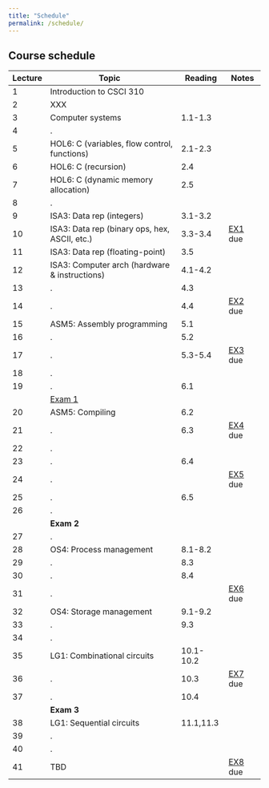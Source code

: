 ```yaml
---
title: "Schedule"
permalink: /schedule/
---
```


## Course schedule

| Lecture | Topic                                         | Reading   | Notes     |
| ------- | --------------------------------------------- | --------- | --------- |
|       1 | Introduction to CSCI 310                      |           |           |
|       2 | XXX                                           |           |           |
|       3 | Computer systems                              | 1.1-1.3   |           |
|       4 | .                                             |           |           |
|       5 | HOL6: C (variables, flow control, functions)  | 2.1-2.3   |           |
|       6 | HOL6: C (recursion)                           | 2.4       |           |
|       7 | HOL6: C (dynamic memory allocation)           | 2.5       |           |
|       8 | .                                             |           |           |
|       9 | ISA3: Data rep (integers)                     | 3.1-3.2   |           |
|      10 | ISA3: Data rep (binary ops, hex, ASCII, etc.) | 3.3-3.4   | [EX1] due |
|      11 | ISA3: Data rep (floating-point)               | 3.5       |           |
|      12 | ISA3: Computer arch (hardware & instructions) | 4.1-4.2   |           |
|      13 | .                                             | 4.3       |           |
|      14 | .                                             | 4.4       | [EX2] due |
|      15 | ASM5: Assembly programming                    | 5.1       |           |
|      16 | .                                             | 5.2       |           |
|      17 | .                                             | 5.3-5.4   | [EX3] due |
|      18 | .                                             |           |           |
|      19 | .                                             | 6.1       |           |
|         | [Exam 1]                                      |           |           |
|      20 | ASM5: Compiling                               | 6.2       |           |
|      21 | .                                             | 6.3       | [EX4] due |
|      22 | .                                             |           |           |
|      23 | .                                             | 6.4       |           |
|      24 | .                                             |           | [EX5] due |
|      25 | .                                             | 6.5       |           |
|      26 | .                                             |           |           |
|         | **Exam 2**                                    |           |           |
|      27 | .                                             |           |           |
|      28 | OS4: Process management                       | 8.1-8.2   |           |
|      29 | .                                             | 8.3       |           |
|      30 | .                                             | 8.4       |           |
|      31 | .                                             |           | [EX6] due |
|      32 | OS4: Storage management                       | 9.1-9.2   |           |
|      33 | .                                             | 9.3       |           |
|      34 | .                                             |           |           |
|      35 | LG1: Combinational circuits                   | 10.1-10.2 |           |
|      36 | .                                             | 10.3      | [EX7] due |
|      37 | .                                             | 10.4      |           |
|         | **Exam 3**                                    |           |           |
|      38 | LG1: Sequential circuits                      | 11.1,11.3 |           |
|      39 | .                                             |           |           |
|      40 | .                                             |           |           |
|      41 | TBD                                           |           | [EX8] due |

[Exam 1]: ../docs/exam1/
[EX1]: ../exercises/XXX
[EX2]: ../exercises/XXX
[EX3]: ../exercises/XXX
[EX4]: ../exercises/XXX
[EX5]: ../exercises/XXX
[EX6]: ../exercises/XXX
[EX7]: ../exercises/XXX
[EX8]: ../exercises/XXX
